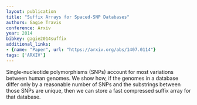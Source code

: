 ```yaml
---
layout: publication
title: "Suffix Arrays for Spaced-SNP Databases"
authors: Gagie Travis
conference: Arxiv
year: 2014
bibkey: gagie2014suffix
additional_links:
- {name: "Paper", url: "https://arxiv.org/abs/1407.0114"}
tags: ['ARXIV']
---
```

Single-nucleotide polymorphisms (SNPs) account for most variations between human genomes. We show how, if the genomes in a database differ only by a reasonable number of SNPs and the substrings between those SNPs are unique, then we can store a fast compressed suffix array for that database.
